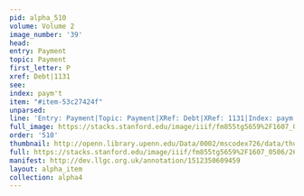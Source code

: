 ```yaml
---
pid: alpha_510
volume: Volume 2
image_number: '39'
head: 
entry: Payment
topic: Payment
first_letter: P
xref: Debt|1131
see: 
index: paym't
item: "#item-53c27424f"
unparsed: 
line: 'Entry: Payment|Topic: Payment|XRef: Debt|XRef: 1131|Index: paym''t|#item-53c27424f'
full_image: https://stacks.stanford.edu/image/iiif/fm855tg5659%2F1607_0506/full/full/0/default.jpg
order: '510'
thumbnail: http://openn.library.upenn.edu/Data/0002/mscodex726/data/thumb/1607_0506_thumb.jpg
full: https://stacks.stanford.edu/image/iiif/fm855tg5659%2F1607_0506/264,2363,3096,287/full/0/default.jpg
manifest: http://dev.llgc.org.uk/annotation/1512350609459
layout: alpha_item
collection: alpha4
---
```

